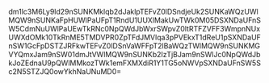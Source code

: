 dm1lc3M6Ly9ld29nSUNKMklqb2dJaklpTEFvZ0lDSndjeUk2SUNKaWQzUWlMQW9nSUNKaFpHUWlPaUFpT1RndU1UUXlMakUwTWk0M05DSXNDaUFnSW5CdmNuUWlPaUEwTkRNc0NpQWdJbWxrSWpvZ0ltRTFZVFF3WmpnNUxUWXdOMk10TkRnME5TMDVPR0ZpTFdJMVlqa3pPVEkxT1dReU1pSXNDaUFnSW1GcFpDSTZJRFkwTEFvZ0lDSnVaWFFpT2lBaWQzTWlMQW9nSUNKMGVYQmxJam9nSW01dmJtVWlMQW9nSUNKb2IzTjBJam9nSWlJc0NpQWdJbkJoZEdnaU9pQWlMMkozTWk1emFXMXdiR1Y1TG5oNWVpSXNDaUFnSW5Sc2N5STZJQ0owYkhNaUNuMD0=
